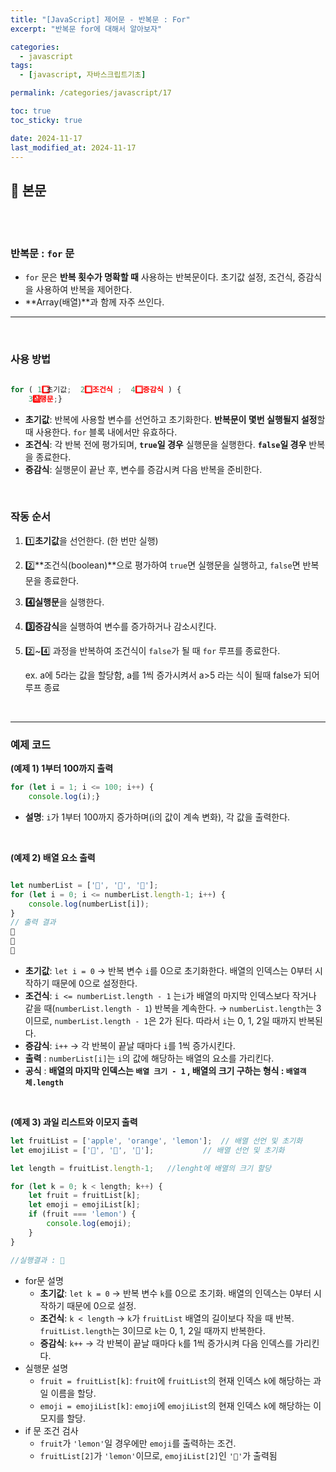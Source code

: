 ```yaml
---
title: "[JavaScript] 제어문 - 반복문 : For"
excerpt: "반복문 for에 대해서 알아보자"

categories:
  - javascript
tags:
  - [javascript, 자바스크립트기초]

permalink: /categories/javascript/17

toc: true
toc_sticky: true

date: 2024-11-17
last_modified_at: 2024-11-17
---
```


## 🦥 본문

<br>
<br>


### **반복문 : `for` 문**

- `for` 문은 **반복 횟수가 명확할 때** 사용하는 반복문이다. 초기값 설정, 조건식, 증감식을 사용하여 반복을 제어한다.
- **Array(배열)**과 함께 자주 쓰인다.

---

<br>

### **사용 방법**

```jsx

for ( 1️⃣ 초기값;  2️⃣조건식 ;  4️⃣증감식 ) {
    3️⃣실행문;}

```

- **초기값**: 반복에 사용할 변수를 선언하고 초기화한다. **반복문이 몇번 실행될지 설정**할 때 사용한다. `for` 블록 내에서만 유효하다.
- **조건식**: 각 반복 전에 평가되며, **`true`일 경우** 실행문을 실행한다. **`false`일 경우** 반복을 종료한다.
- **증감식**: 실행문이 끝난 후, 변수를 증감시켜 다음 반복을 준비한다.


<br>

### **작동 순서**

1. 1️⃣**초기값**을 선언한다. (한 번만 실행)
2. 2️⃣**조건식(boolean)**으로 평가하여 `true`면 실행문을 실행하고, `false`면 반복문을 종료한다.
3. **4️⃣실행문**을 실행한다.
4. **3️⃣증감식**을 실행하여 변수를 증가하거나 감소시킨다.
5. 2️⃣~4️⃣ 과정을 반복하여 조건식이 `false`가 될 때 `for` 루프를 종료한다.
    
    ex. a에 5라는 값을 할당함, a를 1씩 증가시켜서 a>5 라는 식이 될때 false가 되어 루프 종료
    
<br>

---

### **예제 코드**

**(예제 1)  1부터 100까지 출력**

```jsx
for (let i = 1; i <= 100; i++) {
    console.log(i);}
```

- **설명**: `i`가 1부터 100까지 증가하며(i의 값이 계속 변화), 각 값을 출력한다.

<br>

**(예제 2)   배열 요소 출력**

```jsx

let numberList = ['🍕', '🍔', '🍟'];
for (let i = 0; i <= numberList.length-1; i++) {
    console.log(numberList[i]);
}
// 출력 결과 
🍕
🍔
🍟
```

- **초기값**: `let i = 0` → 반복 변수 `i`를 0으로 초기화한다. 배열의 인덱스는 0부터 시작하기 때문에 0으로 설정한다.
- **조건식**: `i <= numberList.length - 1` 는`i`가 배열의 마지막 인덱스보다 작거나 같을 때(`numberList.length - 1`) 반복을 계속한다.  → `numberList.length`는 3이므로, `numberList.length - 1`은 2가 된다. 따라서 `i`는 0, 1, 2일 때까지 반복된다.
- **증감식**: `i++` → 각 반복이 끝날 때마다 `i`를 1씩 증가시킨다.
- **출력** : `numberList[i]`는 `i`의 값에 해당하는 배열의 요소를 가리킨다.
- **공식** : **배열의 마지막 인덱스는 `배열 크기 - 1` , 배열의 크기 구하는 형식 : `배열객체.length`**

<br>

**(예제 3)  과일 리스트와 이모지 출력**

```jsx
let fruitList = ['apple', 'orange', 'lemon'];  // 배열 선언 및 초기화 
let emojiList = ['🍎', '🍊', '🍋'];           // 배열 선언 및 초기화 

let length = fruitList.length-1;   //lenght에 배열의 크기 할당

for (let k = 0; k < length; k++) {
    let fruit = fruitList[k];
    let emoji = emojiList[k];
    if (fruit === 'lemon') {
        console.log(emoji);
    }
}   

//실행결과 : 🍋
```

- for문 설명
    - **초기값**: `let k = 0` → 반복 변수 `k`를 0으로 초기화. 배열의 인덱스는 0부터 시작하기 때문에 0으로 설정.
    - **조건식**: `k < length` → `k`가 `fruitList` 배열의 길이보다 작을 때 반복. `fruitList.length`는 3이므로 `k`는 0, 1, 2일 때까지 반복한다.
    - **증감식**: `k++` → 각 반복이 끝날 때마다 `k`를 1씩 증가시켜 다음 인덱스를 가리킨다.
- 실행문 설명
    - `fruit = fruitList[k]`: `fruit`에 `fruitList`의 현재 인덱스 `k`에 해당하는 과일 이름을 할당.
    - `emoji = emojiList[k]`: `emoji`에 `emojiList`의 현재 인덱스 `k`에 해당하는 이모지를 할당.
- if 문 조건 검사
    - `fruit`가 `'lemon'`일 경우에만 `emoji`를 출력하는 조건.
    - `fruitList[2]`가 `'lemon'`이므로, `emojiList[2]`인 `'🍋'`가 출력됨

<br>
<br>



